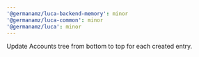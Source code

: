 ```yaml
---
'@germanamz/luca-backend-memory': minor
'@germanamz/luca-common': minor
'@germanamz/luca': minor
---
```


Update Accounts tree from bottom to top for each created entry.
